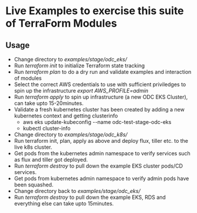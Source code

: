 # Live Examples to exercise this suite of TerraForm Modules

## Usage
- Change directory to *examples/stage/odc_eks/*
- Run *terraform init* to initialize Terraform state tracking
- Run *terraform plan* to do a dry run and validate examples and interaction of modules
- Select the correct AWS credentials to use with sufficient priviledges to spin up the infrastructure *export AWS_PROFILE=admin*
- Run *terraform apply* to spin up infrastructure (a new ODC EKS Cluster), can take upto 15-20minutes.
- Validate a fresh kubernetes cluster has been created by adding a new kubernetes context and getting clusterinfo
  - aws eks update-kubeconfig --name odc-test-stage-odc-eks
  - kubectl cluster-info
- Change directory to *examples/stage/odc_k8s/*
- Run terraform init, plan, apply as above and deploy flux, tiller etc. to the live k8s cluster.
- Get pods from the kubernetes admin namespace to verify services such as flux and tiller got deployed.
- Run *terraform destroy* to pull down the example EKS cluster pods/CD services.
- Get pods from kubernetes admin namespace to verify admin pods have been squashed.
- Change directory back to *examples/stage/odc_eks/*
- Run *terraform destroy* to pull down the example EKS, RDS and everything else can take upto 15minutes.
